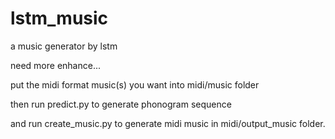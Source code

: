 # lstm_music
a music generator by lstm

need more enhance...

put the midi format music(s) you want into midi/music folder

then run predict.py to generate phonogram sequence

and run create_music.py to generate midi music in midi/output_music folder.
